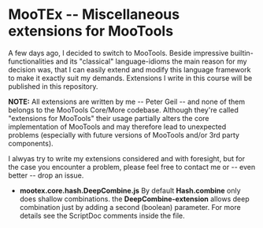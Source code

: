 # MooTEx -- Miscellaneous extensions for MooTools

A few days ago, I decided to switch to MooTools. Beside impressive builtin-functionalities and its "classical" language-idioms the main reason for my decision was, that I can easily extend and modify this language framework to make it exactly suit my demands. Extensions I write in this course will be published in this repository. 

**NOTE:** All extensions are written by me -- Peter Geil -- and none of them belongs to the MooTools Core/More codebase. Although they're called "extensions for MooTools" their usage partially alters the core implementation of MooTools and may therefore lead to unexpected problems (especially with future versions of MooTools and/or 3rd party components).

I alwyas try to write my extensions considered and with foresight, but for the case you encounter a problem, please feel free to contact me or -- even better -- drop an issue.

*	**mootex.core.hash.DeepCombine.js** 
	By default __Hash.combine__ only does shallow combinations. the __DeepCombine-extension__ allows deep combination just by adding a second (boolean) parameter. For more details see the ScriptDoc comments inside the file.  